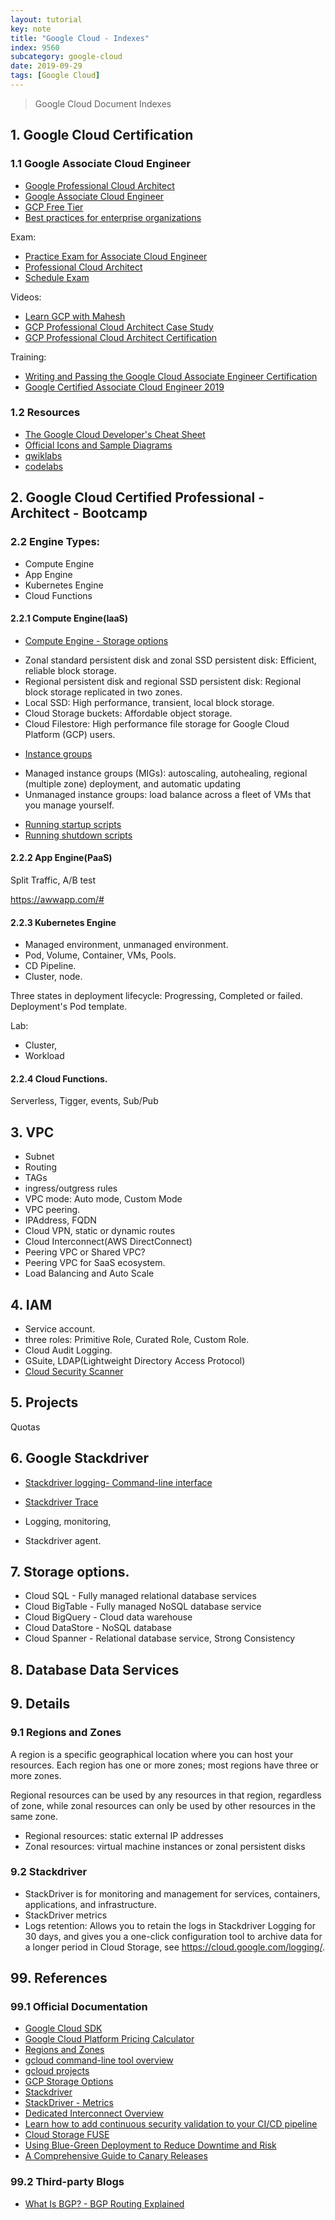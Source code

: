 ```yaml
---
layout: tutorial
key: note
title: "Google Cloud - Indexes"
index: 9560
subcategory: google-cloud
date: 2019-09-29
tags: [Google Cloud]
---
```


> Google Cloud Document Indexes

## 1. Google Cloud Certification
### 1.1 Google Associate Cloud Engineer
* [Google Professional Cloud Architect](https://cloud.google.com/certification/cloud-architect)
* [Google Associate Cloud Engineer](https://cloud.google.com/certification/cloud-engineer)
* [GCP Free Tier](https://cloud.google.com/free/docs/gcp-free-tier)
* [Best practices for enterprise organizations](https://cloud.google.com/docs/enterprise/best-practices-for-enterprise-organizations)

Exam:
* [Practice Exam for Associate Cloud Engineer](https://cloud.google.com/certification/practice-exam/cloud-engineer)
* [Professional Cloud Architect](https://cloud.google.com/certification/guides/professional-cloud-architect/)
* [Schedule Exam](https://www.webassessor.com/googlecloud/)

Videos:
* [Learn GCP with Mahesh](https://www.youtube.com/channel/UCL8vwy2jhEtQrC-Rx6qzCZg)
* [GCP Professional Cloud Architect Case Study](https://www.youtube.com/playlist?list=PLPS8Ty7UpM1UO889H2WZ1U9fWzWYfed8)
* [GCP Professional Cloud Architect Certification](https://www.youtube.com/watch?v=Ts9iLJ2g4Xg&list=PLPS8Ty7UpM1Wt3RDhNVOnNdmrJKyTa1Fs)

Training:
* [Writing and Passing the Google Cloud Associate Engineer Certification](https://medium.com/@sathishvj/writing-and-passing-the-google-cloud-associate-engineer-certification-a60c2f6d99c2)
* [Google Certified Associate Cloud Engineer 2019](https://acloud.guru/learn/gcp-certified-associate-cloud-engineer)

### 1.2 Resources
* [The Google Cloud Developer's Cheat Sheet](https://github.com/gregsramblings/google-cloud-4-words)
* [Official Icons and Sample Diagrams](https://cloud.google.com/icons/)
* [qwiklabs](https://www.qwiklabs.com/payments/pricing)
* [codelabs](https://codelabs.developers.google.com/)

## 2. Google Cloud Certified Professional -  Architect - Bootcamp

### 2.2 Engine Types:
* Compute Engine
* App Engine
* Kubernetes Engine
* Cloud Functions

#### 2.2.1 Compute Engine(IaaS)
* [Compute Engine - Storage options](https://cloud.google.com/compute/docs/disks/)
- Zonal standard persistent disk and zonal SSD persistent disk: Efficient, reliable block storage.
- Regional persistent disk and regional SSD persistent disk: Regional block storage replicated in two zones.
- Local SSD: High performance, transient, local block storage.
- Cloud Storage buckets: Affordable object storage.
- Cloud Filestore: High performance file storage for Google Cloud Platform (GCP) users.

* [Instance groups](https://cloud.google.com/compute/docs/instance-groups/)
- Managed instance groups (MIGs): autoscaling, autohealing, regional (multiple zone) deployment, and automatic updating
- Unmanaged instance groups: load balance across a fleet of VMs that you manage yourself.

* [Running startup scripts](https://cloud.google.com/compute/docs/startupscript)
* [Running shutdown scripts](https://cloud.google.com/compute/docs/shutdownscript)

#### 2.2.2 App Engine(PaaS)
Split Traffic, A/B test

https://awwapp.com/#

#### 2.2.3 Kubernetes Engine
* Managed environment, unmanaged environment.
* Pod, Volume, Container, VMs, Pools.
* CD Pipeline.
* Cluster, node.

Three states in deployment lifecycle: Progressing, Completed or failed.
Deployment's Pod template.

Lab:
* Cluster,
* Workload

#### 2.2.4 Cloud Functions.
Serverless, Tigger, events, Sub/Pub

## 3. VPC
* Subnet
* Routing
* TAGs
* ingress/outgress rules
* VPC mode: Auto mode, Custom Mode
* VPC peering.
* IPAddress, FQDN
* Cloud VPN, static or dynamic routes
* Cloud Interconnect(AWS DirectConnect)
* Peering VPC or Shared VPC?
* Peering VPC for SaaS ecosystem.
* Load Balancing and Auto Scale

## 4. IAM
* Service account.
* three roles: Primitive Role, Curated Role, Custom Role.
* Cloud Audit Logging.
* GSuite, LDAP(Lightweight Directory Access Protocol)
* [Cloud Security Scanner](https://cloud.google.com/security-scanner/)

## 5. Projects
Quotas

## 6. Google Stackdriver
* [Stackdriver logging- Command-line interface](https://cloud.google.com/logging/docs/reference/tools/gcloud-logging)
* [Stackdriver Trace](https://cloud.google.com/trace/docs/overview)


* Logging, monitoring,
* Stackdriver agent.

## 7. Storage options.
* Cloud SQL - Fully managed relational database services
* Cloud BigTable - Fully managed NoSQL database service
* Cloud BigQuery - Cloud data warehouse
* Cloud DataStore - NoSQL database
* Cloud Spanner - Relational database service, Strong Consistency

## 8. Database Data Services

## 9. Details
### 9.1 Regions and Zones
A region is a specific geographical location where you can host your resources. Each region has one or more zones; most regions have three or more zones.

Regional resources can be used by any resources in that region, regardless of zone, while zonal resources can only be used by other resources in the same zone.
* Regional resources: static external IP addresses
* Zonal resources: virtual machine instances or zonal persistent disks

### 9.2 Stackdriver
* StackDriver is for monitoring and management for services, containers, applications, and infrastructure.
* StackDriver metrics
* Logs retention: Allows you to retain the logs in Stackdriver Logging for 30 days, and gives you a one-click configuration tool to archive data for a longer period in Cloud Storage, see https://cloud.google.com/logging/.

## 99. References
### 99.1 Official Documentation
* [Google Cloud SDK](https://cloud.google.com/sdk/)
* [Google Cloud Platform Pricing Calculator](https://cloud.google.com/products/calculator/)
* [Regions and Zones](https://cloud.google.com/compute/docs/regions-zones/)
* [gcloud command-line tool overview](https://cloud.google.com/sdk/gcloud/)
* [gcloud projects](https://cloud.google.com/sdk/gcloud/reference/projects/)
* [GCP Storage Options](https://cloud.google.com/compute/docs/disks/)
* [Stackdriver](https://cloud.google.com/stackdriver/)
* [StackDriver - Metrics](https://cloud.google.com/monitoring/api/v3/metrics)
* [Dedicated Interconnect Overview](https://cloud.google.com/interconnect/docs/concepts/dedicated-overview)
* [Learn how to add continuous security validation to your CI/CD pipeline](https://docs.microsoft.com/en-us/azure/devops/migrate/security-validation-cicd-pipeline?view=azure-devops)
* [Cloud Storage FUSE](https://cloud.google.com/storage/docs/gcs-fuse)
* [Using Blue-Green Deployment to Reduce Downtime and Risk](https://docs.cloudfoundry.org/devguide/deploy-apps/blue-green.html)
* [A Comprehensive Guide to Canary Releases](https://blog.getambassador.io/cloud-native-patterns-canary-release-1cb8f82d371a)

### 99.2 Third-party Blogs
* [What Is BGP? - BGP Routing Explained](https://www.cloudflare.com/learning/security/glossary/what-is-bgp/)
